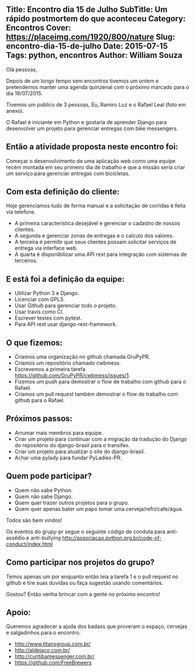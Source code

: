 Title: Encontro dia 15 de Julho
SubTitle: Um rápido postmortem do que aconteceu
Category: Encontros
Cover: https://placeimg.com/1920/800/nature
Slug: encontro-dia-15-de-julho
Date: 2015-07-15
Tags: python, encontros
Author: William Souza
---

Olá pessoas,

Depois de um longo tempo sem encontros tivemos um ontem e pretendemos manter uma agenda quinzenal com o próximo marcado para o dia 19/07/2015.

Tivemos um publico de 3 pessoas, Eu, Ramiro Luz e o Rafael Leal (foto em anexo).

O Rafael é iniciante em Python e gostaria de aprender Django para desenvolver um projeto para gerenciar entregas com bike messengers.


Então a atividade proposta neste encontro foi:
----------------------------------------------

Começar o desenvolvimento de uma aplicação web como uma equipe recém montada em seu primeiro dia de trabalho e que a missão seria criar um serviço para gerenciar entregas com bicicletas.


Com esta definição do cliente:
------------------------------

Hoje gerenciamos tudo de forma manual e a solicitação de corridas é feita via telefone.

* A primeira característica desejável e gerenciar o cadastro de nossos clientes.
* A segunda e gerenciar zonas de entregas e o calculo dos valores.
* A terceira é permitir que seus clientes possam solicitar serviços  de entrega via interface web.
* A quarta é disponibilizar uma API rest para integração com sistemas de terceiros.


E está foi a definição da equipe:
---------------------------------

* Utilizar Python 3 e Django.
* Licenciar com GPL3.
* Usar Github para gerenciar todo o projeto.
* Usar travis como CI.
* Escrever testes com pytest.
* Para API rest usar django-rest-framework.


O que fizemos:
--------------

* Criamos uma organização no github chamada GruPyPR.
* Criamos um repositório chamado cwbmess.
* Escrevemos a primeira tarefa https://github.com/GruPyPR/cwbmess/issues/1.
* Fizemos um push para demostrar o flow de trabalho com github para o Rafael.
* Criamos um pull request também demostrar o flow de trabalho com github para o Rafael.


Próximos passos:
----------------

* Arrumar mais membros para equipe.
* Criar um projeto para continuar com a migração da tradução do Django do repositório do django-brasil para o transifex.
* Criar um projeto para atualizar o site do django-brasil.
* Achar uma pylady para fundar PyLadies-PR.


Quem pode participar?
---------------------

* Quem não sabe Python.
* Quem não sabe Django.
* Quem quer trazer outros projetos para o grupo.
* Quem quer apenas bater um papo tomar uma cerveja/refri/cafe/água.

Todos são bem vindos!

Os eventos do grupy-pr segue o seguinte código de conduta para anti-assédio e anti-bullying http://associacao.python.org.br/code-of-conduct/index.html

Como participar nos projetos do grupo?
--------------------------------------

Temos apenas um por enquanto então leia a tarefa 1 e o pull request no github
e tire suas duvidas ou faça sugestão usando comentários.


Gostou? Então venha brincar com a gente no próximo encontro!


Apoio:
------

Queremos agradecer a ajuda dos badass que proveram o espaço, cervejas e salgadinhos para o encontro.

* http://www.titansgroup.com.br/
* http://aldeiaco.com.br/
* http://curitibamessenger.com.br/
* https://github.com/FreeBrewers
